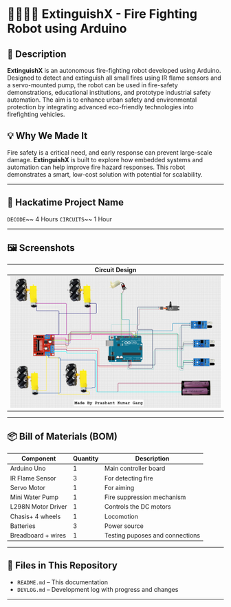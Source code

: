 # 🚒🧯👩‍🚒 ExtinguishX - Fire Fighting Robot using Arduino

## 📖 Description

**ExtinguishX** is an autonomous fire-fighting robot developed using Arduino. Designed to detect and extinguish all small fires using IR flame sensors and a servo-mounted pump, the robot can be used in fire-safety demonstrations, educational institutions, and prototype industrial safety automation. The aim is to enhance urban safety and environmental protection by integrating advanced eco-friendly technologies into firefighting vehicles. 


## 💡 Why We Made It

Fire safety is a critical need, and early response can prevent large-scale damage. **ExtinguishX** is built to explore how embedded systems and automation can help improve fire hazard responses. This robot demonstrates a smart, low-cost solution with potential for scalability.

---

## 🧠 Hackatime Project Name

`DECODE`~~ 4 Hours
`CIRCUITS`~~ 1 Hour

---

## 🖼️ Screenshots

| Circuit Design |
|------------|
| ![Circuit](decode.PNG) |


---

## 📦 Bill of Materials (BOM)

| Component            | Quantity | Description                     |
|----------------------|----------|---------------------------------|
| Arduino Uno          | 1        | Main controller board           |
| IR Flame Sensor      | 3        | For detecting fire              |
| Servo Motor          | 1        | For aiming                      |
| Mini Water Pump      | 1        | Fire suppression mechanism      |
| L298N Motor Driver   | 1        | Controls the DC motors          |
| Chasis+ 4 wheels     | 1        | Locomotion                      |
| Batteries            | 3        | Power source                    |
| Breadboard + wires   | 1        | Testing puposes and connections |

---

## 📁 Files in This Repository

- `README.md` – This documentation
- `DEVLOG.md` – Development log with progress and changes

---
